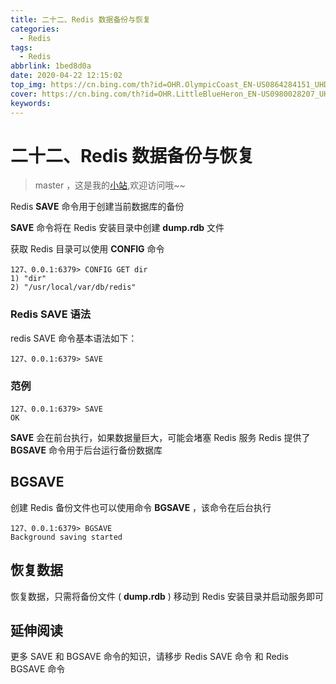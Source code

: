 ```yaml
---
title: 二十二、Redis 数据备份与恢复
categories:
  - Redis
tags:
  - Redis
abbrlink: 1bed8d0a
date: 2020-04-22 12:15:02
top_img: https://cn.bing.com/th?id=OHR.OlympicCoast_EN-US0864284151_UHD.jpg
cover: https://cn.bing.com/th?id=OHR.LittleBlueHeron_EN-US0980028207_UHD.jpg
keywords:  
---
```

# 二十二、Redis 数据备份与恢复
> master ，这是我的[小站](https://www.tryrun.top),欢迎访问哦~~

Redis **SAVE** 命令用于创建当前数据库的备份

**SAVE** 命令将在 Redis 安装目录中创建 **dump.rdb** 文件

获取 Redis 目录可以使用 **CONFIG** 命令

```
127、0.0.1:6379> CONFIG GET dir
1) "dir"
2) "/usr/local/var/db/redis"
```

### Redis **SAVE** 语法

redis SAVE 命令基本语法如下：

```
127、0.0.1:6379> SAVE
```

### 范例

```
127、0.0.1:6379> SAVE 
OK
```

**SAVE** 会在前台执行，如果数据量巨大，可能会堵塞 Redis 服务 Redis 提供了 **BGSAVE** 命令用于后台运行备份数据库

## BGSAVE

创建 Redis 备份文件也可以使用命令 **BGSAVE** ，该命令在后台执行

```
127、0.0.1:6379> BGSAVE
Background saving started
```

## 恢复数据

恢复数据，只需将备份文件 ( **dump.rdb** ) 移动到 Redis 安装目录并启动服务即可

## 延伸阅读

更多 SAVE 和 BGSAVE 命令的知识，请移步 Redis SAVE 命令 和 Redis BGSAVE 命令